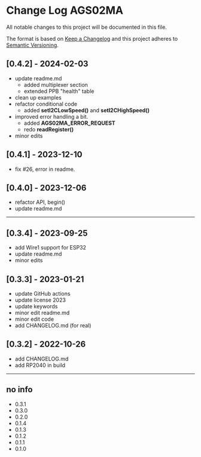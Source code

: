 # Change Log AGS02MA

All notable changes to this project will be documented in this file.

The format is based on [Keep a Changelog](http://keepachangelog.com/)
and this project adheres to [Semantic Versioning](http://semver.org/).


## [0.4.2] - 2024-02-03
- update readme.md 
  - added multiplexer section
  - extended PPB "health" table 
- clean up examples
- refactor conditional code 
  - added **setI2CLowSpeed()** and **setI2CHighSpeed()**
- improved error handling a bit.
  - added **AGS02MA_ERROR_REQUEST**
  - redo **readRegister()**
- minor edits


## [0.4.1] - 2023-12-10
- fix #26, error in readme.

## [0.4.0] - 2023-12-06
- refactor API, begin()
- update readme.md

----

## [0.3.4] - 2023-09-25
- add Wire1 support for ESP32
- update readme.md
- minor edits

## [0.3.3] - 2023-01-21
- update GitHub actions
- update license 2023
- update keywords
- minor edit readme.md
- minor edit code
- add CHANGELOG.md (for real)

## [0.3.2] - 2022-10-26
- add CHANGELOG.md
- add RP2040 in build

----

## no info

- 0.3.1
- 0.3.0
- 0.2.0
- 0.1.4
- 0.1.3
- 0.1.2
- 0.1.1
- 0.1.0


